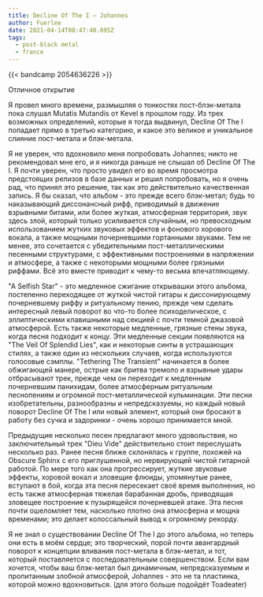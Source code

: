 ```yaml
---
title: Decline Of The I — Johannes
author: Fuerlee
date: 2021-04-14T08:47:40.695Z
tags:
  - post-black metal
  - france
---
```

{{< bandcamp 2054636226 >}}

Отличное открытие

Я провел много времени, размышляя о тонкостях пост-блэк-метала пока слушал Mutatis Mutandis от Kevel в прошлом году. Из трех возможных определений, которые я тогда выдвинул, Decline Of The I попадает прямо в третью категорию, и какое это великое и уникальное слияние пост-метала и блэк-метала.

Я не уверен, что вдохновило меня попробовать Johannes; никто не рекомендовал мне его, и я никогда раньше не слышал об Decline Of The I. Я почти уверен, что просто увидел его во время просмотра предстоящих релизов в базе данных и решил попробовать, но я очень рад, что принял это решение, так как это действительно качественная запись. Я бы сказал, что альбом - это прежде всего блэк-метал; будь то наказывающий диссонансный рифф, приводимый в движение взрывными битами, или более жуткая, атмосферная территория, звук здесь злой, который только усиливается случайным, но превосходным использованием жутких звуковых эффектов и фонового хорового вокала, а также мощными почерневшими гортанными звуками. Тем не менее, это сочетается с убедительными пост-металлическими песенными структурами, с эффективными построениями в напряжении и атмосфере, а также с некоторыми мощными более грязными риффами. Всё это вместе приводит к чему-то весьма впечатляющему.

"A Selfish Star" - это медленное сжигание открывашки этого альбома, постепенно переходящее от жуткой чистой гитары к диссонирующему почерневшему риффу и ритуальному пению, прежде чем сделать интересный левый поворот во что-то более психоделическое, с эллиптическими клавишными над секцией с почти темной джазовой атмосферой. Есть также некоторые медленные, грязные стены звука, когда песня подходит к концу. Эти медленные секции появляются на "The Veil Of Splendid Lies", как и некоторые синты в устрашающих стилях, а также один из нескольких случаев, когда используются голосовые сэмплы. "Tethering The Transient" начинается в более обжигающей манере, острые как бритва тремоло и взрывные удары отбрасывают трек, прежде чем он переходит к медленным почерневшим панихидам, более атмосферным ритуальным песнопениям и огромной пост-металлической кульминации. Эти песни изобретательны, разнообразны и непредсказуемы, но каждый новый поворот Decline Of The I или новый элемент, который они бросают в работу без сучка и задоринки - очень хорошо принимается мной.

Предыдущие несколько песен предлагают много удовольствия, но заключительный трек "Dieu Vide" действительно стоит переслушать несколько раз. Ранее песня ближе склонялась к группе, похожей на Obscure Sphinx с его приглушенной, но нервирующей чистой гитарной работой. По мере того как она прогрессирует, жуткие звуковые эффекты, хоровой вокал и зловещие флюиды, упомянутые ранее, вступают в бой, когда эта песня пересекает своё время выполнения, но есть также атмосферная тяжелая барабанная дробь, приводящая зловещее построение к пузырящейся почерневшей атаке. Эта песня почти ошеломляет тем, насколько плотно она атмосферна и мощна временами; это делает колоссальный вывод к огромному рекорду.

Я не знал о существовании Decline Of The I до этого альбома, но теперь они есть в моём сердце; это творческий, порой почти авангардный поворот к концепции вливания пост-метала в блэк-метал, и тот, который поставляется с последовательным совершенством. Если вам хочется, чтобы ваш блэк-метал был динамичным, непредсказуемым и пропитанным злобной атмосферой, Johannes - это не та пластинка, которой можно вдохновиться. (для этого больше подойдёт Toadeater)